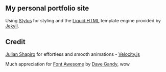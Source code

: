 My personal portfolio site
---

Using [Stylus](http://learnboost.github.io/stylus/) for styling and the [Liquid HTML](https://github.com/Shopify/liquid/wiki/Liquid-for-Designers) template engine provided by [Jekyll](http://jekyllrb.com/).

## Credit
[Julian Shapiro](http://www.julian.com) for effortless and smooth animations - [Velocity.js](http://julian.com/research/velocity/)

Much appreciation for [Font Awesome](http://fontawesome.io) by [Dave Gandy](https://twitter.com/davegandy), wow

